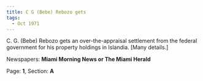 ```yaml
---  
title: C G (Bebe) Rebozo gets  
tags:  
  - Oct 1971  
---  
```

  
C. G. (Bebe) Rebozo gets an over-the-appraisal settlement from the federal government for his property holdings in Islandia. [Many details.]  
  
Newspapers: **Miami Morning News or The Miami Herald**  
  
Page: **1**, Section: **A** 
